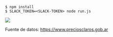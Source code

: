 ```
$ npm install
$ SLACK_TOKEN=<SLACK-TOKEN> node run.js
```


![](http://i.imgur.com/DXxeYxi.png)

Fuente de datos: <https://www.preciosclaros.gob.ar>
